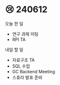 # 😢 240612

오늘 한 일

* 연구 과제 미팅
* RPI TA

내일 할 일

* 자료구조 TA
* SQL 수업
* GC Backend Meeting
* 스휴라 발표 준비
